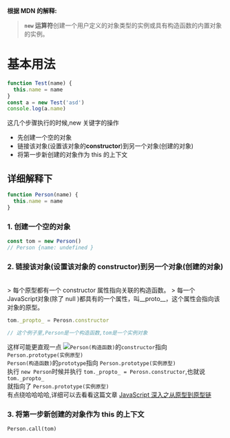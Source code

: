 **根据 MDN 的解释:<br />**

> **`new` 运算符**创建一个用户定义的对象类型的实例或具有构造函数的内置对象的实例。
>
> <a name="J29mT"></a>

# 基本用法

```javascript
function Test(name) {
  this.name = name
}
const a = new Test('asd')
console.log(a.name)
```

这几个步骤执行的时候,new 关键字的操作

- 先创建一个空的对象
- 链接该对象(设置该对象的**constructor**)到另一个对象(创建的对象)
- 将第一步新创建的对象作为 this 的上下文

<a name="eOYf7"></a>

## 详细解释下

```javascript
function Person(name) {
  this.name = name
}
```

<a name="Wg8iO"></a>

### 1. 创建一个空的对象

```javascript
const tom = new Person()
// Person {name: undefined }
```

<a name="ARhNg"></a>

### 2. 链接该对象(设置该对象的 constructor)到另一个对象(创建的对象)

<br />
> 每个原型都有一个 constructor 属性指向关联的构造函数。
> 每一个JavaScript对象(除了 null )都具有的一个属性，叫__proto__，这个属性会指向该对象的原型。

```javascript
tom._propto_ = Perosn.constructor

// 这个例子里,Person是一个构造函数,tom是一个实例对象
```

这样可能更直观一点
![](https://cdn.nlark.com/yuque/0/2021/jpeg/514813/1614242544139-2211f2f0-67dd-4429-8228-05713086f01b.jpeg)`Person(构造函数)`的`constructor`指向 `Person.prototype(实例原型)`<br />`Person(构造函数)`的`prototype`指向 `Person.prototype(实例原型)`<br />执行 `new Person`时候并执行 `tom._propto_ = Perosn.constructor`,也就说`tom._propto_`<br />就指向了 `Person.prototype(实例原型)`<br />有点绕哈哈哈哈,详细可以去看看这篇文章 [JavaScript 深入之从原型到原型链](https://github.com/mqyqingfeng/Blog/issues/2)<br />

<a name="MG5iA"></a>

### 3. 将第一步新创建的对象作为 this 的上下文

`Person.call(tom)`<br />
<br />
<br />
<br />
